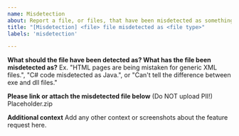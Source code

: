 ```yaml
---
name: Misdetection
about: Report a file, or files, that have been misdetected as something that they aren't.
title: "[Misdetection] <file> file misdetected as <file type>"
labels: 'misdetection'

---
```


**What should the file have been detected as? What has the file been misdetected as?**
Ex. "HTML pages are being mistaken for generic XML files.", "C# code misdetected as Java.", or "Can't tell the difference between exe and dll files."

**Please link or attach the misdetected file below** (Do NOT upload PII!)
Placeholder.zip

**Additional context**
Add any other context or screenshots about the feature request here.
